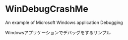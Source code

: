 ﻿# WinDebugCrashMe
An example of Microsoft Windows application Debugging

Windowsアプリケーションでデバッグをするサンプル